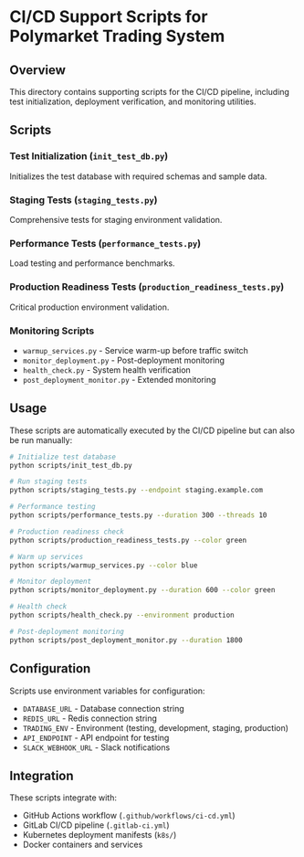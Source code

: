 # CI/CD Support Scripts for Polymarket Trading System

## Overview

This directory contains supporting scripts for the CI/CD pipeline, including test initialization, deployment verification, and monitoring utilities.

## Scripts

### Test Initialization (`init_test_db.py`)
Initializes the test database with required schemas and sample data.

### Staging Tests (`staging_tests.py`)
Comprehensive tests for staging environment validation.

### Performance Tests (`performance_tests.py`)
Load testing and performance benchmarks.

### Production Readiness Tests (`production_readiness_tests.py`)
Critical production environment validation.

### Monitoring Scripts
- `warmup_services.py` - Service warm-up before traffic switch
- `monitor_deployment.py` - Post-deployment monitoring
- `health_check.py` - System health verification
- `post_deployment_monitor.py` - Extended monitoring

## Usage

These scripts are automatically executed by the CI/CD pipeline but can also be run manually:

```bash
# Initialize test database
python scripts/init_test_db.py

# Run staging tests
python scripts/staging_tests.py --endpoint staging.example.com

# Performance testing
python scripts/performance_tests.py --duration 300 --threads 10

# Production readiness check
python scripts/production_readiness_tests.py --color green

# Warm up services
python scripts/warmup_services.py --color blue

# Monitor deployment
python scripts/monitor_deployment.py --duration 600 --color green

# Health check
python scripts/health_check.py --environment production

# Post-deployment monitoring
python scripts/post_deployment_monitor.py --duration 1800
```

## Configuration

Scripts use environment variables for configuration:
- `DATABASE_URL` - Database connection string
- `REDIS_URL` - Redis connection string
- `TRADING_ENV` - Environment (testing, development, staging, production)
- `API_ENDPOINT` - API endpoint for testing
- `SLACK_WEBHOOK_URL` - Slack notifications

## Integration

These scripts integrate with:
- GitHub Actions workflow (`.github/workflows/ci-cd.yml`)
- GitLab CI/CD pipeline (`.gitlab-ci.yml`)
- Kubernetes deployment manifests (`k8s/`)
- Docker containers and services